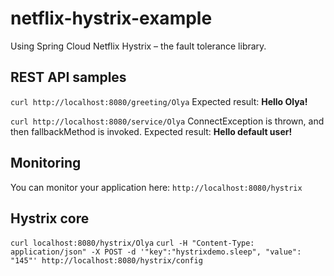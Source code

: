 # netflix-hystrix-example
Using Spring Cloud Netflix Hystrix – the fault tolerance library.  

## REST API samples
```curl http://localhost:8080/greeting/Olya```
Expected result: **Hello Olya!**

```curl http://localhost:8080/service/Olya```
ConnectException is thrown, and then fallbackMethod is invoked.
Expected result: **Hello default user!**

## Monitoring
You can monitor your application here: ```http://localhost:8080/hystrix```

## Hystrix core
```curl localhost:8080/hystrix/Olya```
```curl -H "Content-Type: application/json" -X POST -d '"key":"hystrixdemo.sleep", "value": "145"' http://localhost:8080/hystrix/config```
